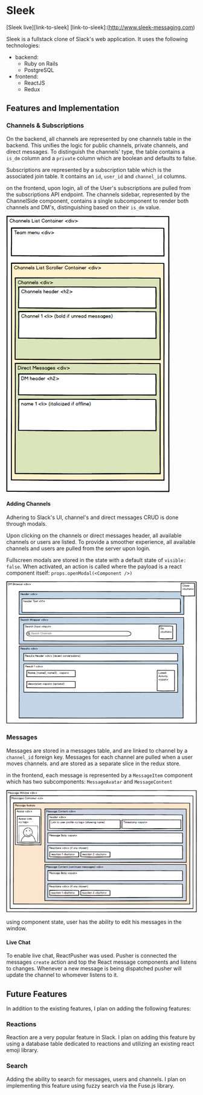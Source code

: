 # **Sleek**

[Sleek live][link-to-sleek]
[link-to-sleek]:(http://www.sleek-messaging.com)

Sleek is a fullstack clone of Slack's web application.
It uses the following technologies:
* backend:
  + Ruby on Rails
  + PostgreSQL
* frontend:
  + ReactJS
  + Redux

## Features and Implementation
### Channels & Subscriptions
On the backend, all channels are represented by one channels table in the backend. This unifies the logic for public channels, private channels, and direct messages. To distinguish the channels' type, the table contains a `is_dm` column and a `private` column which are boolean and defaults to false.

Subscriptions are represented by a subscription table which is the associated join table. It contains an `id`, `user_id` and `channel_id` columns.

on the frontend, upon login, all of the User's subscriptions are pulled from the subscriptions API endpoint. The channels sidebar, represented by the ChannelSide component, contains a single subcomponent to render both channels and DM's, distinguishing based on their `is_dm` value.

![image of channels' sidebar](docs/wireframes/Channels-sidebar.png)

#### Adding Channels
Adhering to Slack's UI, channel's and direct messages CRUD is done through modals.

Upon clicking on the channels or direct messages header, all available channels or users are listed. To provide a smoother experience, all available channels and users are pulled from the server upon login.

Fullscreen modals are stored in the state with a default state of `visible: false`. When activated, an action is called where the payload is a react component itself: `props.openModal(<Component />)`

![image of channels' component](docs/wireframes/All-direct-messages.png)

### Messages
Messages are stored in a messages table, and are linked to channel by a `channel_id` foreign key.
Messages for each channel are pulled when a user moves channels. and are stored as a separate slice in the redux store.

in the frontend, each message is represented by a `MessageItem` component which has two subcomponents: `MessageAvatar` and `MessageContent`

![image of chat component](docs/wireframes/Chat.png)

using component state, user has the ability to edit his messages in the window.

#### Live Chat
To enable live chat, ReactPusher was used. Pusher is connected the messages `create` action and top the React message components and listens to changes. Whenever a new message is being dispatched pusher will update the channel to whomever listens to it.

## Future Features
In addition to the existing features, I plan on adding the following features:

### Reactions
Reaction are a very popular feature in Slack. I plan on adding this feature by using a database table dedicated to reactions and utilizing an existing react emoji library.

### Search
Adding the ability to search for messages, users and channels. I plan on implementing this feature using fuzzy search via the Fuse.js library.
